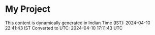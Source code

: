 # My Project

This content is dynamically generated in Indian Time (IST): 2024-04-10 22:41:43 IST
Converted to UTC: 2024-04-10 17:11:43 UTC
